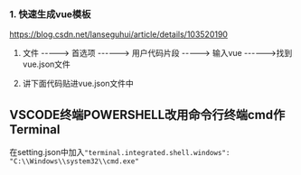 ### 1. 快速生成vue模板

https://blog.csdn.net/lanseguhui/article/details/103520190

1. 文件 ----->   首选项   ------>    用户代码片段   ----->  输入vue ------>找到vue.json文件

2. 讲下面代码贴进vue.json文件中


## VSCODE终端POWERSHELL改用命令行终端cmd作Terminal

在setting.json中加入`"terminal.integrated.shell.windows": "C:\\Windows\\system32\\cmd.exe"`